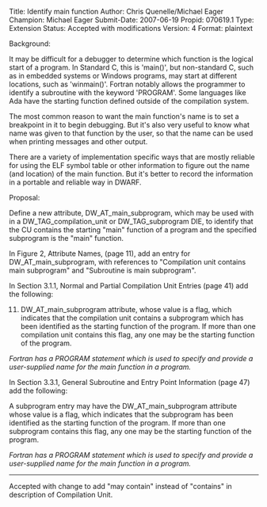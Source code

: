Title:       Identify main function
Author:      Chris Quenelle/Michael Eager
Champion:    Michael Eager
Submit-Date: 2007-06-19
Propid:      070619.1
Type:        Extension
Status:      Accepted with modifications
Version:     4
Format:      plaintext

Background:

It may be difficult for a debugger to determine which function
is the logical start of a program.  In Standard C, this is 'main()',
but non-standard C, such as in embedded systems or Windows programs,
may start at different locations, such as 'winmain()'.  Fortran
notably allows the programmer to identify a subroutine with the
keyword 'PROGRAM'.  Some languages like Ada have the starting
function defined outside of the compilation system.

The most common reason to want the main function's name is to set
a breakpoint in it to begin debugging.  But it's also very useful to know
what name was given to that function by the user, so that the name can
be used when printing messages and other output.

There are a variety of implementation specific ways that are mostly
reliable for using the ELF symbol table or other information to figure out
the name (and location) of the main function.  But it's better to record
the information in a portable and reliable way in DWARF.

Proposal:

Define a new attribute, DW_AT_main_subprogram, which may be used
with in a DW_TAG_compilation_unit or DW_TAG_subprogram DIE, to 
identify that the CU contains the starting "main" function of 
a program and the specified subprogram is the "main" function.

In Figure 2, Attribute Names, (page 11), add an entry for 
DW_AT_main_subprogram, with references to "Compilation unit 
contains main subprogram" and "Subroutine is main subprogram".

In Section 3.1.1, Normal and Partial Compilation Unit Entries
(page 41) add the following:

  11. DW_AT_main_subprogram attribute, whose value is a flag, which
  indicates that the compilation unit contains a subprogram which 
  has been identified as the starting function of the program.  If 
  more than one compilation unit contains this flag, any one may be
  the starting function of the program.

  *Fortran has a PROGRAM statement which is used to specify and 
  provide a user-supplied name for the main function in a program.*

In Section 3.3.1, General Subroutine and Entry Point Information
(page 47) add the following:

  A subprogram entry may have the DW_AT_main_subprogram attribute
  whose value is a flag, which indicates that the subprogram has 
  been identified as the starting function of the program.  If 
  more than one subprogram contains this flag, any one may be 
  the starting function of the program.  

  *Fortran has a PROGRAM statement which is used to specify and 
  provide a user-supplied name for the main function in a program.*

-------------------------------

Accepted with change to add "may contain" instead of "contains" 
in description of Compilation Unit.
